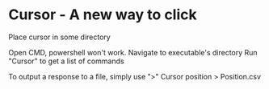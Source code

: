 # Cursor - A new way to click

Place cursor in some directory

Open CMD, powershell won't work.
Navigate to executable's directory
Run "Cursor" to get a list of commands

To output a response to a file, simply use ">"
Cursor position > Position.csv
